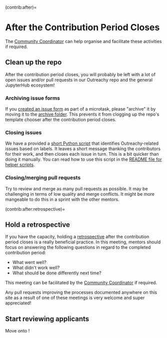 (contrib:after)=

# After the Contribution Period Closes

The [Community Coordinator](comm-cord) can help organise and facilitate these
activities if required.

## Clean up the repo

After the contribution period closes, you will probably be left with a lot of
open issues and/or pull requests in our Outreachy repo and the general
JupyterHub ecosystem!

### Archiving issue forms

If you [created an issue form](microtasks:create:issue-forms) as part of a
microtask, please "archive" it by moving it to the
[archive folder](https://github.com/jupyterhub/outreachy/tree/main/.github/ISSUE_TEMPLATE/archive).
This prevents it from clogging up the repo's template chooser after the
contribution period closes.

### Closing issues

We have a provided a [short Python script](https://github.com/jupyterhub/outreachy/blob/HEAD/helper-scripts/comment-close-issues.py)
that identifies Outreachy-related issues based on labels. It leaves a short
message thanking the contributors for their work, and then closes each issue in
turn. This is a bit quicker than doing it manually. You can read how to use
this script in the [README file for helper scripts](https://github.com/jupyterhub/outreachy/blob/HEAD/helper-scripts/README.md#closing-microtask-issues-after-the-contribution-period-has-closed).

### Closing/merging pull requests

Try to review and merge as many pull requests as possible. It may be challenging
in terms of low quality and merge conflicts. It might be more mangeable to do
this in a sprint with the other mentors.

(contrib:after:retrospective)=

## Hold a retrospective

If you have the capacity, holding a [retrospective](https://blog.zenhub.com/tips-and-techniques-for-better-sprint-retrospective-meetings/)
after the contribution period closes is a really beneficial practice. In this
meeting, mentors should focus on answering the following questions in regard
to the completed contribution period:

- What went well?
- What didn't work well?
- What should be done differently next time?

This meeting can be facilitated by the [Community Coordinator](comm-coord) if
required.

Any pull requests improving the processes documented anywhere on this site as
a result of one of these meetings is very welcome and super appreciated!

## Start reviewing applicants

Move onto [](review-apps)!
